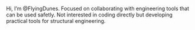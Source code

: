 Hi, I’m @FlyingDunes.
Focused on collaborating with engineering tools that can be used safetly.
Not interested in coding directly but developing practical tools for structural engineering.
